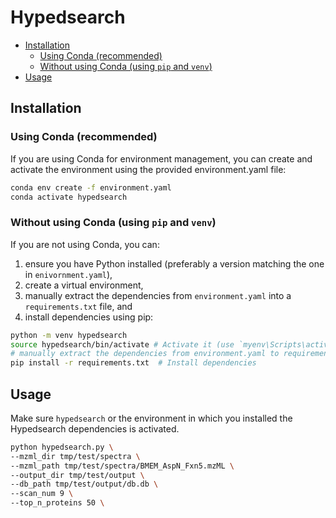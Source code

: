 # Hypedsearch <!-- omit in toc -->

- [Installation](#installation)
  - [Using Conda (recommended)](#using-conda-recommended)
  - [Without using Conda (using `pip` and `venv`)](#without-using-conda-using-pip-and-venv)
- [Usage](#usage)


## Installation

### Using Conda (recommended)

If you are using Conda for environment management, you can create and activate the environment using the provided environment.yaml file:

```bash
conda env create -f environment.yaml
conda activate hypedsearch
```

### Without using Conda (using `pip` and `venv`)

If you are not using Conda, you can:

1. ensure you have Python installed (preferably a version matching the one in `enivornment.yaml`),
2. create a virtual environment, 
3. manually extract the dependencies from `environment.yaml` into a `requirements.txt` file, and
4. install dependencies using pip:

```bash
python -m venv hypedsearch
source hypedsearch/bin/activate # Activate it (use `myenv\Scripts\activate` on Windows)
# manually extract the dependencies from environment.yaml to requirements.txt
pip install -r requirements.txt  # Install dependencies
```

## Usage

Make sure `hypedsearch` or the environment in which you installed the Hypedsearch dependencies is activated. 

```bash
python hypedsearch.py \
--mzml_dir tmp/test/spectra \
--mzml_path tmp/test/spectra/BMEM_AspN_Fxn5.mzML \
--output_dir tmp/test/output \
--db_path tmp/test/output/db.db \
--scan_num 9 \
--top_n_proteins 50 \
```

